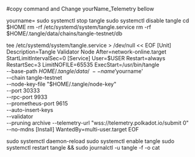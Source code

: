 #copy command and Change yourName_Telemetry bellow

yourname=<name>
sudo systemctl stop tangle
sudo systemctl disable tangle
cd $HOME
rm -rf /etc/systemd/system/tangle.service
rm -rf $HOME/.tangle/data/chains/tangle-testnet/db

tee /etc/systemd/system/tangle.service > /dev/null << EOF
[Unit]
Description=Tangle Validator Node
After=network-online.target
StartLimitIntervalSec=0
[Service]
User=$USER
Restart=always
RestartSec=3
LimitNOFILE=65535
ExecStart=/usr/bin/tangle \
  --base-path $HOME/.tangle/data/ \
  --name '$yourname' \
  --chain tangle-testnet \
  --node-key-file "$HOME/.tangle/node-key" \
  --port 30333 \
  --rpc-port 9933 \
  --prometheus-port 9615 \
  --auto-insert-keys \
  --validator \
  --pruning archive
  --telemetry-url "wss://telemetry.polkadot.io/submit 0" \
  --no-mdns
[Install]
WantedBy=multi-user.target
EOF


sudo systemctl daemon-reload
sudo systemctl enable tangle
sudo systemctl restart tangle && sudo journalctl -u tangle -f -o cat
